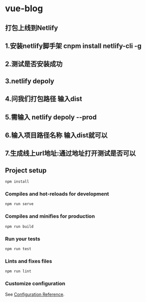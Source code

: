 # vue-blog
## 打包上线到Netlify
## 1.安装netlify脚手架 cnpm install netlify-cli -g
## 2.测试是否安装成功
## 3.netlify depoly
## 4.问我们打包路径 输入dist
## 5.需输入 netlify depoly --prod
## 6.输入项目路径名称 输入dist就可以
## 7.生成线上url地址:通过地址打开测试是否可以

## Project setup
```
npm install
```

### Compiles and hot-reloads for development
```
npm run serve
```

### Compiles and minifies for production
```
npm run build
```

### Run your tests
```
npm run test
```

### Lints and fixes files
```
npm run lint
```

### Customize configuration
See [Configuration Reference](https://cli.vuejs.org/config/).
